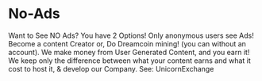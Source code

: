 # No-Ads
Want to See NO Ads? You have 2 Options! Only anonymous users see Ads! Become a content Creator or, Do Dreamcoin mining! (you can without an account). We make money from User Generated Content, and you earn it! We keep only the difference between what your content earns and what it cost to host it, &amp; develop our Company. See: UnicornExchange
